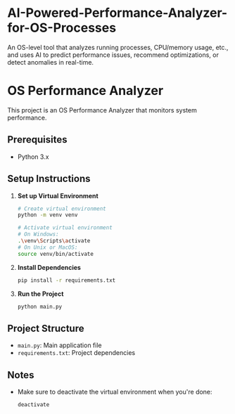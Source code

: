 # AI-Powered-Performance-Analyzer-for-OS-Processes
An OS-level tool that analyzes running processes, CPU/memory usage, etc., and uses AI to predict performance issues, recommend optimizations, or detect anomalies in real-time.
# OS Performance Analyzer

This project is an OS Performance Analyzer that monitors system performance.

## Prerequisites

- Python 3.x

## Setup Instructions

1. **Set up Virtual Environment**
   ```bash
   # Create virtual environment
   python -m venv venv

   # Activate virtual environment
   # On Windows:
   .\venv\Scripts\activate
   # On Unix or MacOS:
   source venv/bin/activate
   ```

2. **Install Dependencies**
   ```bash
   pip install -r requirements.txt
   ```

3. **Run the Project**
   ```bash
   python main.py
   ```

## Project Structure

- `main.py`: Main application file
- `requirements.txt`: Project dependencies

## Notes

- Make sure to deactivate the virtual environment when you're done:
  ```bash
  deactivate
  ```
